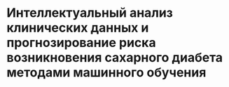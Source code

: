 # Интеллектуальный анализ клинических данных и прогнозирование риска возникновения сахарного диабета методами машинного обучения
